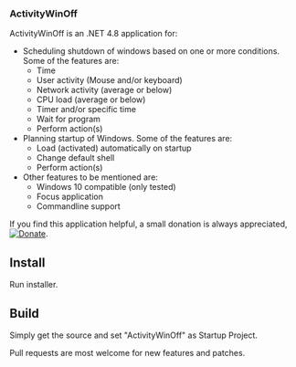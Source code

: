 ### ActivityWinOff
ActivityWinOff is an .NET 4.8 application for:
* Scheduling shutdown of windows based on one or more conditions. Some of the features are:
  * Time
  * User activity (Mouse and/or keyboard)
  * Network activity (average or below)
  * CPU load (average or below)
  * Timer and/or specific time
  * Wait for program
  * Perform action(s) 
* Planning startup of Windows. Some of the features are:
  * Load (activated) automatically on startup
  * Change default shell
  * Perform action(s)
* Other features to be mentioned are:
  * Windows 10 compatible (only tested)
  * Focus application
  * Commandline support

If you find this application helpful, a small donation is always appreciated, [![Donate](https://www.paypalobjects.com/en_US/i/btn/btn_donate_LG.gif)](https://www.paypal.com/cgi-bin/webscr?cmd=_s-xclick&hosted_button_id=K8XPMSEBERH3W).

## Install
Run installer.


## Build
Simply get the source and set "ActivityWinOff" as Startup Project.

Pull requests are most welcome for new features and patches.